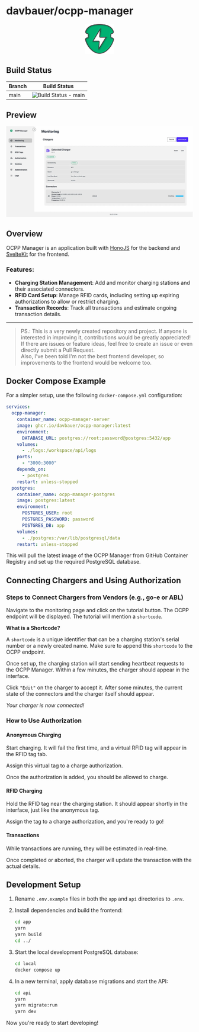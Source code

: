 # davbauer/ocpp-manager

<div style="text-align: center;">
  <img src="./assets/Logo.svg" alt="OCPP Manager Logo" height="80">
</div>

## Build Status

| Branch | Build Status                                                                                                                 |
| ------ | ---------------------------------------------------------------------------------------------------------------------------- |
| main   | ![Build Status - main](https://github.com/davbauer/ocpp-manager/actions/workflows/push-image-main.yml/badge.svg?branch=main) |

## Preview

![Preview](./assets/preview.webp)

## Overview

OCPP Manager is an application built with [HonoJS](https://hono.dev/) for the backend and [SvelteKit](https://svelte.dev/) for the frontend.

### Features:

- **Charging Station Management**: Add and monitor charging stations and their associated connectors.
- **RFID Card Setup**: Manage RFID cards, including setting up expiring authorizations to allow or restrict charging.
- **Transaction Records**: Track all transactions and estimate ongoing transaction details.

---

> PS.: This is a very newly created repository and project. If anyone is interested in improving it, contributions would be greatly appreciated!  
> If there are issues or feature ideas, feel free to create an issue or even directly submit a Pull Request.  
> Also, I've been told I'm not the best frontend developer, so improvements to the frontend would be welcome too.

## Docker Compose Example

For a simpler setup, use the following `docker-compose.yml` configuration:

```yaml
services:
  ocpp-manager:
    container_name: ocpp-manager-server
    image: ghcr.io/davbauer/ocpp-manager:latest
    environment:
      DATABASE_URL: postgres://root:password@postgres:5432/app
    volumes:
      - ./logs:/workspace/api/logs
    ports:
      - "3000:3000"
    depends_on:
      - postgres
    restart: unless-stopped
  postgres:
    container_name: ocpp-manager-postgres
    image: postgres:latest
    environment:
      POSTGRES_USER: root
      POSTGRES_PASSWORD: password
      POSTGRES_DB: app
    volumes:
      - ./postgres:/var/lib/postgresql/data
    restart: unless-stopped
```

This will pull the latest image of the OCPP Manager from GitHub Container Registry and set up the required PostgreSQL database.

## Connecting Chargers and Using Authorization

### Steps to Connect Chargers from Vendors (e.g., go-e or ABL)

Navigate to the monitoring page and click on the tutorial button.
The OCPP endpoint will be displayed. The tutorial will mention a `shortcode`.

**What is a Shortcode?**

A `shortcode` is a unique identifier that can be a charging station's serial number or a newly created name. Make sure to append this `shortcode` to the OCPP endpoint.

Once set up, the charging station will start sending heartbeat requests to the OCPP Manager. Within a few minutes, the charger should appear in the interface.

Click `"Edit"` on the charger to accept it. After some minutes, the current state of the connectors and the charger itself should appear.

_Your charger is now connected!_

### How to Use Authorization

#### Anonymous Charging

Start charging. It will fail the first time, and a virtual RFID tag will appear in the RFID tag tab.

Assign this virtual tag to a charge authorization.

Once the authorization is added, you should be allowed to charge.

#### RFID Charging

Hold the RFID tag near the charging station. It should appear shortly in the interface, just like the anonymous tag.

Assign the tag to a charge authorization, and you're ready to go!

#### Transactions

While transactions are running, they will be estimated in real-time.

Once completed or aborted, the charger will update the transaction with the actual details.

## Development Setup

1. Rename `.env.example` files in both the `app` and `api` directories to `.env`.

2. Install dependencies and build the frontend:

   ```bash
   cd app
   yarn
   yarn build
   cd ../
   ```

3. Start the local development PostgreSQL database:

   ```bash
   cd local
   docker compose up
   ```

4. In a new terminal, apply database migrations and start the API:

   ```bash
   cd api
   yarn
   yarn migrate:run
   yarn dev
   ```

Now you're ready to start developing!
